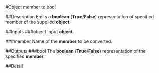 #Object member to bool

##Description
Emits a **boolean** (**True**/**False**) representation of specified member of the supplied **object**.

##Inputs
###object
Input **object**.

###member
Name of the **member** to be converted.

##Outputs
###bool
The **boolean** (**True**/**False**) representation of the specified **member**.

##Detail

